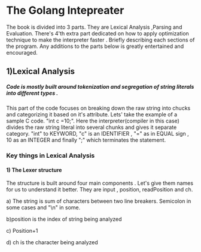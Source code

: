 # The Golang Intepreater

The book is divided into 3 parts. They are Lexical Analysis ,Parsing and Evaluation. There's 4'th extra part dedicated on how to apply optimization technique to make the interpreter faster .
Briefly describing each sections of the program. Any additions to the parts below is greatly entertained and encouraged.

## 1)Lexical Analysis

##### Code is mostly built around tokenization and segregation of string literals into different types .

This part of the code focuses on breaking down the raw string into chucks and categorizing it based on it's attribute. Lets' take the example of a sample C code. "int c =10;". Here the interpreter(compiler in this case) divides the raw string literal into several chunks and gives it separate category. "int" to KEYWORD, "c" is an IDENTIFIER , "=" as in EQUAL sign , 10 as an INTEGER and finally ";" which terminates the statement.

### Key things in Lexical Analysis

#### 1) The Lexer structure

The structure is built around four main components . Let's give them names for us to understand it better. They are input<string> , position<int>, readPosition<int> and ch<byte>.

a) The string is sum of characters between two line breakers. Semicolon in some cases and "\n" in some.

b)position is the index of string being analyzed

c) Position+1

d) ch is the character being analyzed
